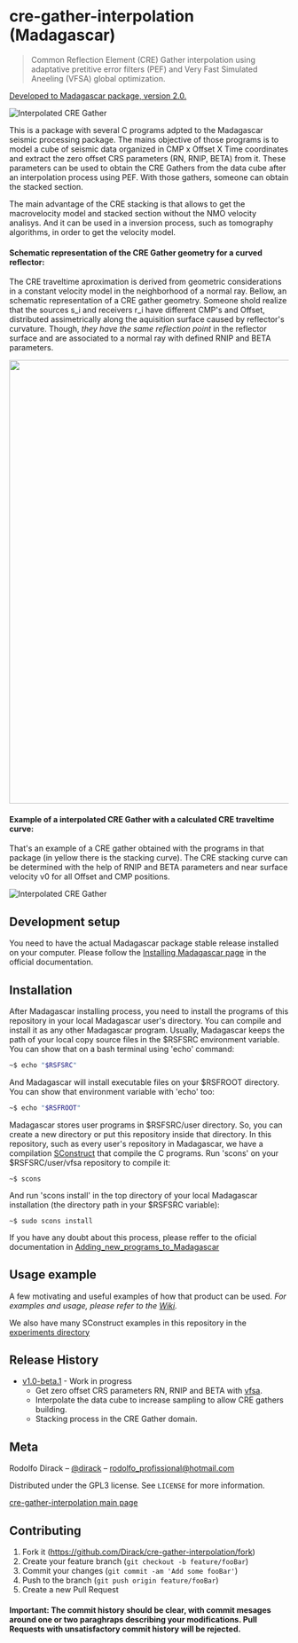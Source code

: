 # cre-gather-interpolation (Madagascar)

> Common Reflection Element (CRE) Gather interpolation using adaptative 
> pretitive error filters (PEF) and Very Fast Simulated Aneeling (VFSA) global optimization.

[Developed to Madagascar package, version 2.0.](http://www.ahay.org/wiki/Main_Page)

![Interpolated CRE Gather](https://github.com/Dirack/creGatherInterpolation/blob/master/images/hugeStackedSection.jpeg)

This is a package with several C programs adpted to the Madagascar seismic processing package. The mains objective of
those programs is to model a cube of seismic data organized in CMP x Offset X Time coordinates and extract the zero offset
CRS parameters (RN, RNIP, BETA) from it. These parameters can be used to obtain the CRE Gathers from the data cube after
an interpolation process using PEF. With those gathers, someone can obtain the stacked section.

The main advantage of the CRE stacking is that allows to get the macrovelocity model and stacked section without the NMO
velocity analisys. And it can be used in a inversion process, such as tomography algorithms, in order to get the velocity
model.

#### Schematic representation of the CRE Gather geometry for a curved reflector:

The CRE traveltime aproximation is derived from geometric considerations in a constant velocity model in the 
neighborhood of a normal ray. Bellow, an schematic representation of a CRE gather geometry. Someone shold realize
that the sources s_i and receivers r_i have different CMP's and Offset, distributed assimetrically along the aquisition
surface caused by reflector's curvature. Though, _they have the same reflection point_ in the reflector surface and
are associated to a normal ray with defined RNIP and BETA parameters.

<img src="https://github.com/Dirack/creGatherInterpolation/blob/master/images/cre.png" width="800">

#### Example of a interpolated CRE Gather with a calculated CRE traveltime curve:

That's an example of a CRE gather obtained with the programs in that package (in yellow there is the stacking curve).
The CRE stacking curve can be determined with the help of RNIP and BETA parameters and near surface velocity v0 for
all Offset and CMP positions.

![Interpolated CRE Gather](https://github.com/Dirack/creGatherInterpolation/blob/master/images/interpolacao4.jpeg)

## Development setup

You need to have the actual Madagascar package stable release installed on your computer. Please follow the
[Installing Madagascar page](http://www.ahay.org/wiki/Installation) in the official documentation.

## Installation

After Madagascar installing process, you need to install the programs of this repository in your local Madagascar user's
directory. You can compile and install it as any other Madagascar program. 
Usually, Madagascar keeps the path of your local copy source files in the $RSFSRC environment variable. You can
show that on a bash terminal using 'echo' command:

```sh
~$ echo "$RSFSRC"
```

And Madagascar will install executable files on your $RSFROOT directory. You can show that environment variable
with 'echo' too:

```sh
~$ echo "$RSFROOT"
```

Madagascar stores user programs in $RSFSRC/user directory. So, you can create a new directory or put this
repository inside that directory. In this repository, such as every user's repository in Madagascar, we have a compilation 
[SConstruct](https://github.com/Dirack/vfsa/blob/master/SConstruct) that compile the C programs.
Run 'scons' on your $RSFSRC/user/vfsa repository to compile it:

```shell
~$ scons
```

And run 'scons install' in the top directory of your local Madagascar installation 
(the directory path in your $RSFSRC variable):

```shell
~$ sudo scons install
```

If you have any doubt about this process, please reffer to the oficial documentation in 
[Adding_new_programs_to_Madagascar](http://www.ahay.org/wiki/Adding_new_programs_to_Madagascar)

## Usage example

A few motivating and useful examples of how that product can be used. 
_For examples and usage, please refer to the [Wiki](https://github.com/Dirack/cre-gather-interpolation/wiki)._

We also have many SConstruct examples in this repository in the
[experiments directory](https://github.com/Dirack/cre-gather-interpolation/tree/documentation/0.1/experiments)

## Release History
   
* [v1.0-beta.1](https://github.com/Dirack/cre-gather-interpolation/releases/tag/creStackedSection) - Work in progress
  * Get zero offset CRS parameters RN, RNIP and BETA with [vfsa](https://github.com/Dirack/vfsa).
  * Interpolate the data cube to increase sampling to allow CRE gathers building.
  * Stacking process in the CRE Gather domain.

## Meta

Rodolfo Dirack – [@dirack](https://github.com/Dirack) – rodolfo_profissional@hotmail.com

Distributed under the GPL3 license. See ``LICENSE`` for more information.

[cre-gather-interpolation main page](https://github.com/Dirack/cre-gather-interpolation)

## Contributing

1. Fork it (<https://github.com/Dirack/cre-gather-interpolation/fork>)
2. Create your feature branch (`git checkout -b feature/fooBar`)
3. Commit your changes (`git commit -am 'Add some fooBar'`)
4. Push to the branch (`git push origin feature/fooBar`)
5. Create a new Pull Request

#### Important: The commit history should be clear, with commit mesages around one or two paraghraps describing your modifications. Pull Requests with unsatisfactory commit history will be rejected.
